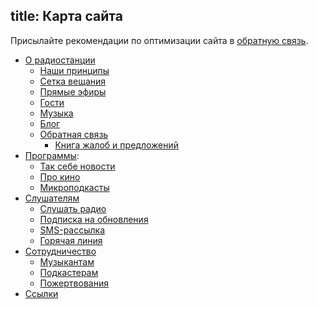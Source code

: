 title: Карта сайта
---

Присылайте рекомендации по оптимизации сайта в [обратную связь](feedback.html).

- [О радиостанции](/)
    - [Наши принципы](open.html)
    - [Сетка вещания](schedule.html)
    - [Прямые эфиры](live.html)
    - [Гости](people.html)
    - [Музыка](music.html)
    - [Блог](blog.html)
    - [Обратная связь](feedback.html)
        - [Книга жалоб и предложений](tracker.html)
- [Программы](schedule.html):
    - [Так себе новости](news.html)
    - [Про кино](prokino.html)
    - [Микроподкасты](mcast.html)
- [Слушателям](listeners.html)
    - [Слушать радио](player.html)
    - [Подписка на обновления](subscription.html)
    - [SMS-рассылка](sms.html)
    - [Горячая линия](voicemail.html)
- [Сотрудничество](collaborate.html)
    - [Музыкантам](artists.html)
    - [Подкастерам](podcasters.html)
    - [Пожертвования](support.html)
- [Ссылки](links.html)
